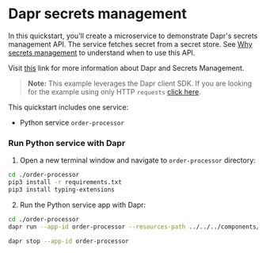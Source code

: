 # Dapr secrets management

In this quickstart, you'll create a microservice to demonstrate Dapr's secrets management API. The service fetches secret from a secret store. See [Why secrets management](#why-secrets-management) to understand when to use this API.

Visit [this](https://docs.dapr.io/developing-applications/building-blocks/secrets/) link for more information about Dapr and Secrets Management.

> **Note:** This example leverages the Dapr client SDK.  If you are looking for the example using only HTTP `requests` [click here](../http).

This quickstart includes one service:
 
- Python service `order-processor`

### Run Python service with Dapr

1. Open a new terminal window and navigate to `order-processor` directory: 

<!-- STEP
name: Install python dependencies
-->

```bash
cd ./order-processor
pip3 install -r requirements.txt 
pip3 install typing-extensions
```

<!-- END_STEP -->
2. Run the Python service app with Dapr: 

<!-- STEP
name: Run order-processor service
expected_stdout_lines:
  - "== APP == INFO:root:Fetched Secret: {'secret': 'YourPasskeyHere'}"
  - "Exited App successfully"
expected_stderr_lines:
output_match_mode: substring
background: true
sleep: 15
-->
    
```bash
cd ./order-processor
dapr run --app-id order-processor --resources-path ../../../components/ -- python3 app.py
```

<!-- END_STEP -->

```bash
dapr stop --app-id order-processor
```
